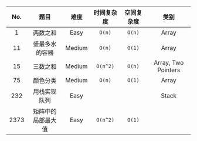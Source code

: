 | No.  |        题目        |  难度  | 时间复杂度 | 空间复杂度 |        类别         |
| :--: | :----------------: | :----: | :--------: | :--------: | :-----------------: |
|  1   |      两数之和      |  Easy  |   `O(n)`   |   `O(n)`   |        Array        |
|  11  |   盛最多水的容器   | Medium |   `O(n)`   |   `O(1)`   |        Array        |
|  15  |      三数之和      | Medium |  `O(n^2)`  |   `O(n)`   | Array, Two Pointers |
|  75  |      颜色分类      | Medium |   `O(n)`   |   `O(1)`   |        Array        |
| 232  |    用栈实现队列    |  Easy  |            |            |        Stack        |
| 2373 | 矩阵中的局部最大值 |  Easy  |  `O(n^2)`  |   `O(1)`   |                     |



